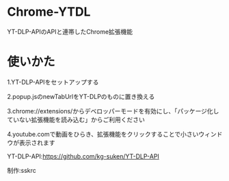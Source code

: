 # Chrome-YTDL
YT-DLP-APIのAPIと連帯したChrome拡張機能

# 使いかた

1.YT-DLP-APIをセットアップする

2.popup.jsのnewTabUrlをYT-DLPのものに置き換える

3.chrome://extensions/からデベロッパーモードを有効にし、「パッケージ化していない拡張機能を読み込む」からご利用ください

4.youtube.comで動画をひらき、拡張機能をクリックすることで小さいウィンドウが表示されます

YT-DLP-API:https://github.com/kg-suken/YT-DLP-API

制作:sskrc
